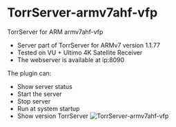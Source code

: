 # TorrServer-armv7ahf-vfp
TorrServer for ARM armv7ahf-vfp

- Server part of TorrServer for ARMv7 version 1.1.77
- Tested on VU + Ultimo 4K Satellite Receiver
- The webserver is available at ip:8090

The plugin can:
* Show server status
* Start the server
* Stop server
* Run at system startup
* Show version TorrServer
![TorrServer-armv7ahf-vfp](https://github.com/satsis/TorrServer-armv7ahf-vfp/blob/main/TorrServer-armv7ahf-vfp.jpg)

